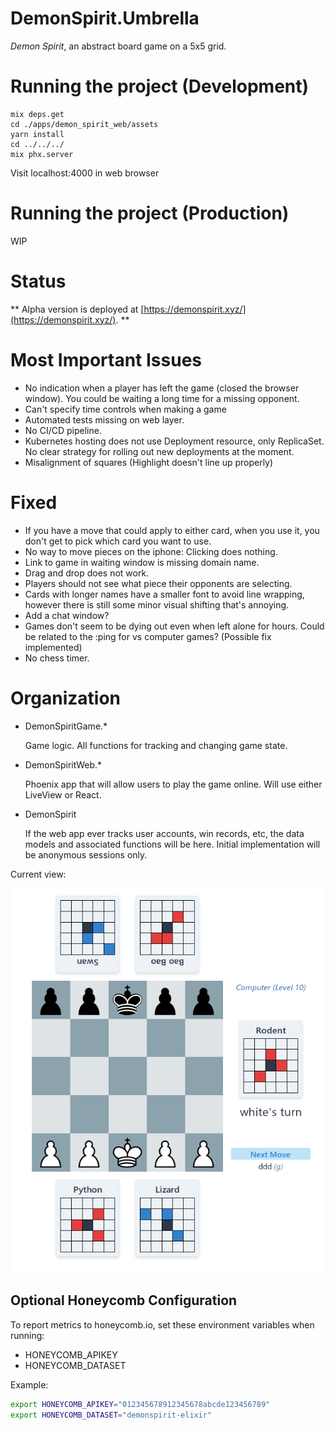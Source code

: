 # DemonSpirit.Umbrella

*Demon Spirit*, an abstract board game on a 5x5 grid.

# Running the project (Development)

```
mix deps.get
cd ./apps/demon_spirit_web/assets
yarn install
cd ../../../
mix phx.server
```

Visit localhost:4000 in web browser

# Running the project (Production)

WIP

# Status

** Alpha version is deployed at [https://demonspirit.xyz/](https://demonspirit.xyz/). **

# Most Important Issues

* No indication when a player has left the game (closed the browser window).  You could be waiting a long time for a missing opponent.
* Can't specify time controls when making a game
* Automated tests missing on web layer.
* No CI/CD pipeline.
* Kubernetes hosting does not use Deployment resource, only ReplicaSet.  No clear strategy for rolling out new deployments at the moment.
* Misalignment of squares (Highlight doesn't line up properly)

# Fixed

* If you have a move that could apply to either card, when you use it, you don't get to pick which card you want to use.
* No way to move pieces on the iphone: Clicking does nothing.
* Link to game in waiting window is missing domain name.
* Drag and drop does not work.
* Players should not see what piece their opponents are selecting.
* Cards with longer names have  a smaller font to avoid line wrapping, however there is still some minor visual shifting that's annoying.
* Add a chat window?
* Games don't seem to be dying out even when left alone for hours.  Could be related to the :ping for vs computer games? (Possible fix implemented)
* No chess timer.


# Organization

* DemonSpiritGame.*

  Game logic.  All functions for tracking and changing game state.
* DemonSpiritWeb.*

  Phoenix app that will allow users to play the game online.  Will use either LiveView or React.
* DemonSpirit

  If the web app ever tracks user accounts, win records, etc, the data models and associated functions
  will be here.  Initial implementation will be anonymous sessions only.


Current view:

![Early Screenshot](/screenshot.png?raw=true&i=0 "Screenshot")

## Optional Honeycomb Configuration

To report metrics to honeycomb.io, set these environment variables when running:

* HONEYCOMB_APIKEY
* HONEYCOMB_DATASET

Example:

```bash
export HONEYCOMB_APIKEY="012345678912345678abcde123456789"
export HONEYCOMB_DATASET="demonspirit-elixir"
```
